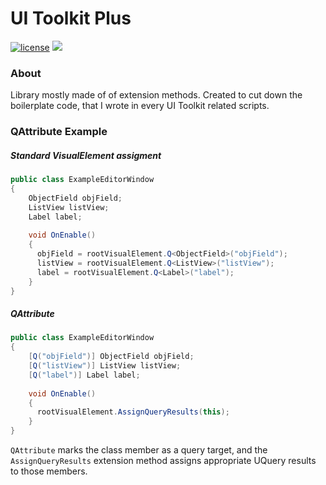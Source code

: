 # UI Toolkit Plus
[![license](https://img.shields.io/github/license/ToshikiImagawa/Variable-infinite-scroll?style=flat)](https://github.com/ToshikiImagawa/Variable-infinite-scroll/blob/master/LICENSE.md)
![](https://img.shields.io/badge/unity-2019.1%2B-blue)

### About
Library mostly made of of extension methods. Created to cut down the boilerplate code, that I wrote in every UI Toolkit related scripts.

### QAttribute Example

##### Standard VisualElement assigment
```csharp
public class ExampleEditorWindow 
{
    ObjectField objField;
    ListView listView;
    Label label;
    
    void OnEnable()
    {
      objField = rootVisualElement.Q<ObjectField>("objField");
      listView = rootVisualElement.Q<ListView>("listView");
      label = rootVisualElement.Q<Label>("label");
    }
}
```
##### QAttribute
```csharp
public class ExampleEditorWindow 
{
    [Q("objField")] ObjectField objField;
    [Q("listView")] ListView listView;
    [Q("label")] Label label;
    
    void OnEnable()
    {
      rootVisualElement.AssignQueryResults(this);
    }
}
```
`QAttribute` marks the class member as a query target, and the `AssignQueryResults` extension method assigns appropriate UQuery results to those members.
